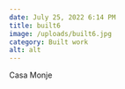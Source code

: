 ```yaml
---
date: July 25, 2022 6:14 PM
title: built6
image: /uploads/built6.jpg
category: Built work
alt: alt
---
```

Casa Monje